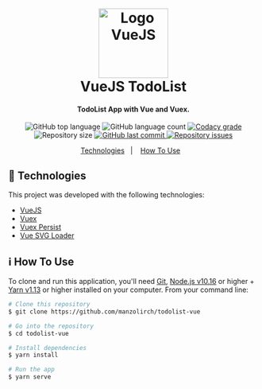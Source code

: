 <h1 align="center">
  <img alt="Logo VueJS" src="https://vuejs.org/images/logo.png" width="140px" />
  <br>
  VueJS TodoList
</h1>
<h4 align="center">
  TodoList App with Vue and Vuex.
</h4>
<p align="center">
  <img alt="GitHub top language" src="https://img.shields.io/github/languages/top/manzolirch/todolist-vue.svg">

  <img alt="GitHub language count" src="https://img.shields.io/github/languages/count/manzolirch/todolist-vue.svg">

  <a href="https://www.codacy.com/app/manzolirch/todolist-vue?utm_source=github.com&amp;utm_medium=referral&amp;utm_content=manzolirch/todolist-vue&amp;utm_campaign=Badge_Grade">
    <img alt="Codacy grade" src="https://img.shields.io/codacy/grade/1b577a07dda843aba09f4bc55d1af8fc.svg">
  </a>

  <img alt="Repository size" src="https://img.shields.io/github/repo-size/manzolirch/todolist-vue.svg">
  <a href="https://github.com/manzolirch/todolist-vue/commits/master">
    <img alt="GitHub last commit" src="https://img.shields.io/github/last-commit/manzolirch/todolist-vue.svg">
  </a>

  <a href="https://github.com/manzolirch/todolist-vue/issues">
    <img alt="Repository issues" src="https://img.shields.io/github/issues/manzolirch/todolist-vue.svg">
  </a>
</p>
<p align="center">
  <a href="#rocket-technologies">Technologies</a>&nbsp;&nbsp;&nbsp;|&nbsp;&nbsp;&nbsp;
  <a href="#information_source-how-to-use">How To Use</a>&nbsp;&nbsp;&nbsp;
</p>

## :rocket: Technologies

This project was developed with the following technologies:

-  [VueJS](https://vuejs.org/)
-  [Vuex](https://vuex.vuejs.org/)
-  [Vuex Persist](https://github.com/championswimmer/vuex-persist)
-  [Vue SVG Loader](https://vue-svg-loader.js.org/)

## :information_source: How To Use

To clone and run this application, you'll need [Git](https://git-scm.com), [Node.js v10.16](https://nodejs.org/) or higher + [Yarn v1.13](https://yarnpkg.com/) or higher installed on your computer. From your command line:

```bash
# Clone this repository
$ git clone https://github.com/manzolirch/todolist-vue

# Go into the repository
$ cd todolist-vue

# Install dependencies
$ yarn install

# Run the app
$ yarn serve
```